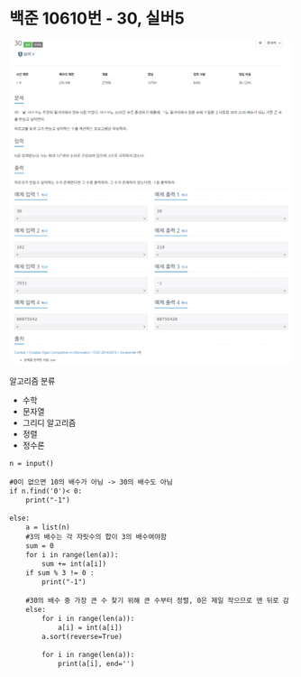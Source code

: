 # 백준 10610번 - 30, 실버5

![image](../image/10610_1.png)
![image](../image/10610_2.png)


알고리즘 분류
* 수학
* 문자열
* 그리디 알고리즘
* 정렬
* 정수론

```
n = input()

#0이 없으면 10의 배수가 아님 -> 30의 배수도 아님
if n.find('0')< 0:
    print("-1")

else:
    a = list(n)
    #3의 배수는 각 자릿수의 합이 3의 배수여야함
    sum = 0
    for i in range(len(a)):
        sum += int(a[i])
    if sum % 3 != 0 :
        print("-1")

    #30의 배수 중 가장 큰 수 찾기 위해 큰 수부터 정렬, 0은 제일 작으므로 맨 뒤로 감 
    else:
        for i in range(len(a)):
            a[i] = int(a[i])
        a.sort(reverse=True)

        for i in range(len(a)):
            print(a[i], end='')
```
